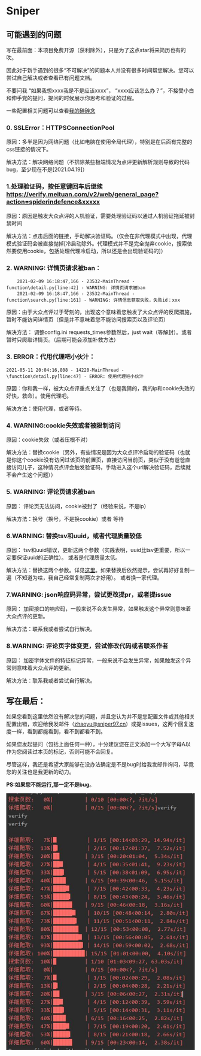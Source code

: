 # Sniper

##  可能遇到的问题

写在最前面：本项目免费开源（获利除外），只是为了这点star将来简历也有的吹。

因此对于新手遇到的很多“不可解决”的问题本人并没有很多时间帮您解决。您可以尝试自己解决或者查看已有问题文档。

不要问我 “如果我想xxxx我是不是应该xxxx”， “xxxx应该怎么办？”，不接受小白和伸手党的提问，提问的时候展示你思考和验证的过程。

一些配置相关问题可以查看[我的碎碎念](https://github.com/Sniper970119/dianping_spider#一些碎碎念 )


### 0. SSLError：HTTPSConnectionPool

原因：多半是因为网络问题（比如电脑在使用全局代理），特别是在后面有完整的css链接的情况下。

解决方法：解决网络问题（不排除某些极端情况为点评更新解析规则导致的代码bug，至少现在不是\[2021.04.19]）

### 1.处理验证码，按任意键回车后继续 https://verify.meituan.com/v2/web/general_page?action=spiderindefence&xxxxx

原因：原因是触发大众点评的人机验证，需要处理验证码以通过人机验证拖延被封禁时间

解决方法：点击后面的链接，手动解决验证码。（仅会在非代理模式中出现，代理模式验证码会被直接抛掉[冷启动除外。代理模式并不是完全抛弃cookie，搜索依然要使用cookie，包括处理代理冷启动，所以还是会出现验证码的]）

### 2. WARNING: 详情页请求被ban：

        2021-02-09 16:18:47,166 - 23532-MainThread - function\detail.py[line:42] - WARNING: 详情页请求被ban
        2021-02-09 16:18:47,166 - 23532-MainThread - function\search.py[line:161] - WARNING: 详情信息获取失败，失败id：xxx
        
原因：由于大众点评过于苛刻的，出现这个意味着您触发了大众点评的反爬措施，暂时不能访问详情页（但是并不意味着您不能访问搜索页以及评论页）

解决方法： 调整config.ini requests_times参数然后，just wait（等解封）。或者暂时只爬取详情页。（后期可能会添加补救方法）

### 3. ERROR：代用代理吧小伙汁：

    2021-05-11 20:04:16,808 - 14220-MainThread -\function\detail.py[line:47] - ERROR: 使用代理吧小伙汁

原因：你和我一样，被大众点评重点关注了（也是我猜的，我的ip和cookie失效的好快，救命）。使用代理吧。

解决方法：使用代理，或者等待。

### 4. WARNING:cookie失效或者被限制访问

原因：cookie失效（或者压根不对）

解决方法：替换cookie（另外，有些情况是因为大众点评冷启动的验证码（也就是你这个cookie没有访问过该页的前置页，直接访问当前页，类似于没有爸爸直接访问儿子，这种情况点评会触发验证码，手动进入这个url解决验证码，后续就不会产生这个问题））

### 5. WARNING: 评论页请求被ban

原因： 评论页无法访问，cookie被封了（经验来说，不是ip）

解决方法：换号（换号，不是换cookie）或者 等待

### 6.WARNING: 替换tsv和uuid，或者代理质量较低

原因： tsv和uuid错误，更新这两个参数（实践表明，uuid比tsv更重要，所以一定要保证uuid的正确性）。
    或者是代理质量太低。

解决方法：替换这两个参数。详见[这里](./docs/json.md)。如果替换后依然提示，尝试再好好复制一遍（不知道为啥，我自己经常复制两次才好用）。
    或者换一家代理。

### 7.WARNING: json响应码异常，尝试更改提pr，或者提issue

原因： 加密接口的响应码，一般来说不会发生异常，如果触发这个异常则意味着大众点评的更新。

解决方法：联系我或者尝试自行解决。

### 8.WARNING: 评论页字体变更，尝试修改代码或者联系作者

原因： 加密字体文件的特征标记异常，一般来说不会发生异常，如果触发这个异常则意味着大众点评的更新。

解决方法：联系我或者尝试自行解决。


## 写在最后：

如果您看到这里依然没有解决您的问题，并且您认为并不是您配置文件或其他相关配置出错，欢迎给我发邮件（zhaoyu@sniper97.cn）或提issues，这两个回复速度一样，看到都能看到，看不到都看不到。

如果您发起提问（包括上面任何一种），十分建议您在正文添加一个大写字母A以作为您阅读过本页的标记，否则可能不会回复。

尽管这样，我还是希望大家能够在没办法确定是不是bug时给我发邮件询问，毕竟您的关注也是我更新的动力。

**PS:如果您不能运行,那一定不是bug**。

![image](../imgs/proxy.jpg)
